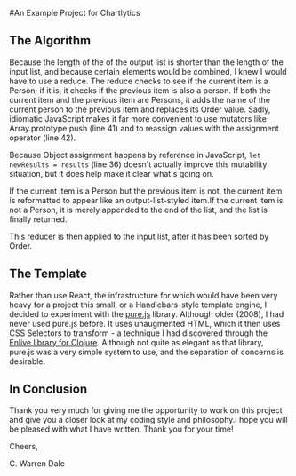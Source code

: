 #An Example Project for Chartlytics

## The Algorithm

Because the length of the of the output list is shorter than the length of the input list, and because certain elements would be combined, I knew I would have to use a reduce. The reduce checks to see if the current item is a Person; if it is, it checks if the previous item is also a person. If both the current item and the previous item are Persons, it adds the name of the current person to the previous item and replaces its Order value. Sadly, idiomatic JavaScript makes it far more convenient to use mutators like Array.prototype.push (line 41) and to reassign values with the assignment operator (line 42).

Because Object assignment happens by reference in JavaScript, `let newResults = results` (line 36) doesn't actually improve this mutability situation, but it does help make it clear what's going on.

If the current item is a Person but the previous item is not, the current item is reformatted to appear like an output-list-styled item.If the current item is not a Person, it is merely appended to the end of the list, and the list is finally returned.

This reducer is then applied to the input list, after it has been sorted by Order.

## The Template

Rather than use React, the infrastructure for which would have been very heavy for a project this small, or a Handlebars-style template engine, I decided to experiment with the [pure.js](https://beebole.com/pure/) library. Although older (2008), I had never used pure.js before. It uses unaugmented HTML, which it then uses CSS Selectors to transform - a technique I had discovered through the [Enlive library for Clojure](https://github.com/cgrand/enlive). Although not quite as elegant as that library, pure.js was a very simple system to use, and the separation of concerns is desirable.

## In Conclusion

Thank you very much for giving me the opportunity to work on this project and give you a closer look at my coding style and philosophy.I hope you will be pleased with what I have written. Thank you for your time!

Cheers,

C. Warren Dale
